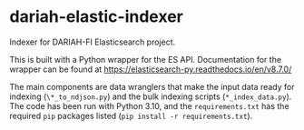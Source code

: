 # dariah-elastic-indexer

Indexer for DARIAH-FI Elasticsearch project.

This is built with a Python wrapper for the ES API. Documentation for the wrapper can be found at https://elasticsearch-py.readthedocs.io/en/v8.7.0/

The main components are data wranglers that make the input data ready for indexing (`\*_to_ndjson.py`) and the bulk indexing scripts (`*_index_data.py`). The code has been run with Python 3.10, and the `requirements.txt` has the required `pip` packages listed (`pip install -r requirements.txt`).
